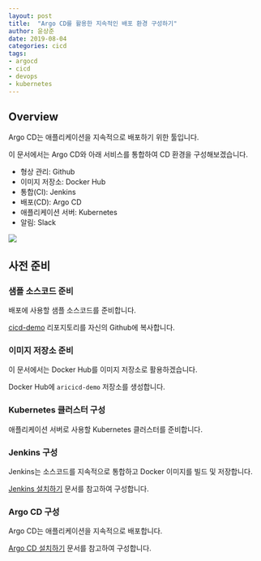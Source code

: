 ```yaml
---
layout: post
title:  "Argo CD를 활용한 지속적인 배포 환경 구성하기"
author: 윤상준
date: 2019-08-04
categories: cicd
tags:
- argocd
- cicd
- devops
- kubernetes
---
```


## Overview

Argo CD는 애플리케이션을 지속적으로 배포하기 위한 툴입니다.

이 문서에서는 Argo CD와 아래 서비스를 통합하여 CD 환경을 구성해보겠습니다.

- 형상 관리: Github
- 이미지 저장소: Docker Hub
- 통합(CI): Jenkins
- 배포(CD): Argo CD
- 애플리케이션 서버: Kubernetes
- 알림: Slack

![](/blog/assets/images/cloud/circleci/circleci_architecture.png)

## 사전 준비

### 샘플 소스코드 준비

배포에 사용할 샘플 소스코드를 준비합니다. 

[cicd-demo]() 리포지토리를 자신의 Github에 복사합니다.

### 이미지 저장소 준비

이 문서에서는 Docker Hub를 이미지 저장소로 활용하겠습니다.

Docker Hub에 `aricicd-demo` 저장소를 생성합니다.

### Kubernetes 클러스터 구성

애플리케이션 서버로 사용할 Kubernetes 클러스터를 준비합니다.

### Jenkins 구성

Jenkins는 소스코드를 지속적으로 통합하고 Docker 이미지를 빌드 및 저장합니다.

[Jenkins 설치하기](/blog/cicd/2018/05/26/installing-jenkins.html) 문서를 참고하여 구성합니다.

### Argo CD 구성

Argo CD는 애플리케이션을 지속적으로 배포합니다.

[Argo CD 설치하기](/blog/cicd/2019/08/04/installing-argocd.html) 문서를 참고하여 구성합니다.